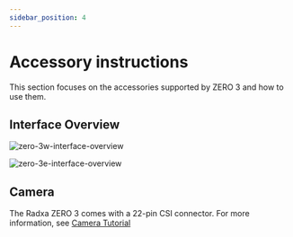 ```yaml
---
sidebar_position: 4
---
```


# Accessory instructions

This section focuses on the accessories supported by ZERO 3 and how to use them.

## Interface Overview

<Tabs queryString="model">
<TabItem value="zero-3w" label="ZERO 3W">

![zero-3w-interface-overview](/img/zero/zero3/zero-3w-interface-overview.webp)

</TabItem>
<TabItem value="zero-3e" label="ZERO 3E">

![zero-3e-interface-overview](/img/zero/zero3/zero-3e-interface-overview.webp)

</TabItem>
</Tabs>

## Camera

The Radxa ZERO 3 comes with a 22-pin CSI connector. For more information, see [Camera Tutorial](../accessories/camera)
